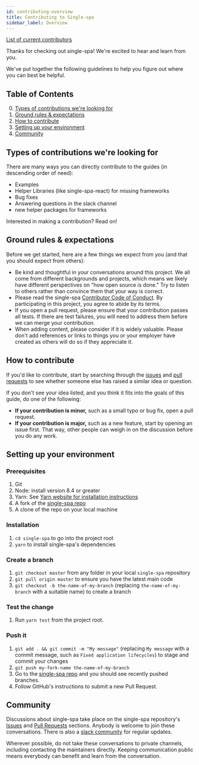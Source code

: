 ```yaml
---
id: contributing-overview
title: Contributing to Single-spa
sidebar_label: Overview
---
```


[List of current contributors](/contributors)

Thanks for checking out single-spa! We're excited to hear and learn from you.

We've put together the following guidelines to help you figure out where you can best be helpful.

## Table of Contents

0. [Types of contributions we're looking for](#types-of-contributions-were-looking-for)
0. [Ground rules & expectations](#ground-rules-expectations)
0. [How to contribute](#how-to-contribute)
0. [Setting up your environment](#setting-up-your-environment)
0. [Community](#community)

## Types of contributions we're looking for

There are many ways you can directly contribute to the guides (in descending order of need):

* Examples
* Helper Libraries (like single-spa-react) for missing frameworks
* Bug fixes
* Answering questions in the slack channel
* new helper packages for frameworks

Interested in making a contribution? Read on!

## Ground rules & expectations

Before we get started, here are a few things we expect from you (and that you should expect from others):

* Be kind and thoughtful in your conversations around this project. We all come from different backgrounds and projects, which means we likely have different perspectives on "how open source is done." Try to listen to others rather than convince them that your way is correct.
* Please read the single-spa [Contributor Code of Conduct](/docs/code-of-conduct/). By participating in this project, you agree to abide by its terms.
* If you open a pull request, please ensure that your contribution passes all tests. If there are test failures, you will need to address them before we can merge your contribution.
* When adding content, please consider if it is widely valuable. Please don't add references or links to things you or your employer have created as others will do so if they appreciate it.

## How to contribute

If you'd like to contribute, start by searching through the [issues](https://github.com/single-spa/single-spa/issues) and [pull requests](https://github.com/single-spa/single-spa/pulls) to see whether someone else has raised a similar idea or question.

If you don't see your idea listed, and you think it fits into the goals of this guide, do one of the following:

* **If your contribution is minor,** such as a small typo or bug fix, open a pull request.
* **If your contribution is major,** such as a new feature, start by opening an issue first. That way, other people can weigh in on the discussion before you do any work.

## Setting up your environment

### Prerequisites

1. Git
1. Node: install version 8.4 or greater
1. Yarn: See [Yarn website for installation instructions](https://yarnpkg.com/lang/en/docs/install/)
1. A fork of the [single-spa repo](https://github.com/single-spa/single-spa)
1. A clone of the repo on your local machine

### Installation

1. `cd single-spa` to go into the project root
1. `yarn` to install single-spa's dependencies

### Create a branch

1. `git checkout master` from any folder in your local `single-spa` repository
1. `git pull origin master` to ensure you have the latest main code
1. `git checkout -b the-name-of-my-branch` (replacing `the-name-of-my-branch` with a suitable name) to create a branch

### Test the change

1. Run `yarn test` from the project root.

### Push it

1. `git add . && git commit -m "My message"` (replacing `My message` with a commit message, such as `Fixed application lifecycles`) to stage and commit your changes
1. `git push my-fork-name the-name-of-my-branch`
1. Go to the [single-spa repo](https://github.com/single-spa/single-spa) and you should see recently pushed branches.
1. Follow GitHub's instructions to submit a new Pull Request.

## Community

Discussions about single-spa take place on the single-spa repository's [Issues](https://github.com/single-spa/single-spa/issues) and [Pull Requests](https://github.com/single-spa/single-spa/pulls) sections. Anybody is welcome to join these conversations. There is also a [slack community](https://join.slack.com/t/single-spa/shared_invite/zt-jy1x8x93-52Tth0fZBUzZmHcEpWw2Jg) for regular updates.

Wherever possible, do not take these conversations to private channels, including contacting the maintainers directly. Keeping communication public means everybody can benefit and learn from the conversation.